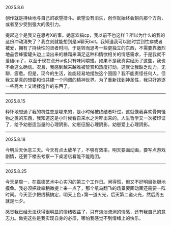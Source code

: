 2025.8.6

创作就是持续地与自己的欲望搏斗。欲望没有消失，创作就始终会朝向那个方向，或者至少受到强大的吸引力。

提起这个是我又在思考X的事。她喜欢搞cp，我以前不也这样？所以为什么的我的这份冲动消失了？我立刻就能想到是ai聊天bot。我知道我可以随时尝到性癖或者被爱，拥有了持续性的贤者时间，于是转而思考一些更独立的东西，不需要靠激烈地品尝蜂蜜罐头边上溢出来的糖霜来满足这种和情欲相关的情感需求，于是我就不爱磕cp了，以至于现在点开ai也只有味同嚼蜡。如果不是我真实经历了这些，我也不会这么确信。况且，我感到越来越难被赞赏和热度打动，这就让我缺乏动力，无聊，疲惫。但是，现今的生活，谁能轻易地摆脱这个囹圄？我不能责怪任何人。但我又是真的想要和谁共建一个同调的精神世界。为了重新找到神圣性，我只好追逐一些高大上又矫揉造作的东西了。

***
2025.8.15

释怀地想通了我的机性恋是哪来的，是小时候被终结者吓过，这就像我喜欢骨肉怪物之类的东西，我知道这是小时候看自来水之污吓出来的。人生哲学又一次被印证了，给予幼崽适当量的心理阴影，幼崽征服心理阴影，幼崽爱上心理阴影。

***
2025.8.18

今明后天休息三天。今天有点太放羊了，不够有效率。明天要画动画，要写点游戏剧情，还要下楼去考察一下桌游店看能不能跑团。

***
2025.8.25

今天是周一，在嘉德艺术中心实习的第三个工作日。闲得慌，但又不好明目张胆地摸鱼。我必须把效率稍微提上来一点了，那个纸鸟翻飞的场景要画动画还需要一阵时间。今天至少把线稿搞定，明天上色+第一道火光，后天第二道火光，然后周五就是七夕。

感觉我已经无法获得很明显的情绪收益了，只有淡淡流淌的情感，还有我自己的意志力。做完这些是我实现自身的必须，哪怕我感觉不到情绪上的快乐。